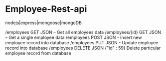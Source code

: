 # Employee-Rest-api
nodejs|express|mongoose|mongoDB


/employees	GET	JSON	–	Get all employees data
/employees/{id}	GET	JSON – Get a single employee data
/employees	POST JSON - Insert new employee record into database
/employees	PUT	JSON - Update employee record into database
/employees	DELETE	JSON	{"id" : 59}	Delete particular employee record from database
